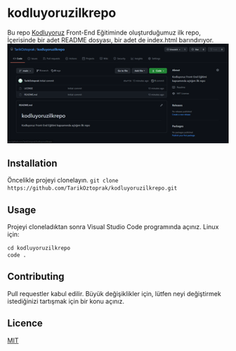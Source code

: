 # kodluyoruzilkrepo
Bu repo [Kodluyoruz](https://www.kodluyoruz.org/) Front-End Eğitiminde oluşturduğumuz ilk repo, İçerisinde bir adet README dosyası, bir adet de index.html barındırıyor.
![resim](/figure/proje.PNG)
## Installation
Öncelikle projeyi clonelayın. ``` git clone https://github.com/TarikOztoprak/kodluyoruzilkrepo.git ```

## Usage 
Projeyi cloneladıktan sonra Visual Studio Code programında açınız.
Linux için:
```
cd kodluyoruzilkrepo
code .
```

## Contributing
Pull requestler kabul edilir. Büyük değişiklikler için, lütfen neyi değiştirmek istediğinizi tartışmak için bir konu açınız.

## Licence
[MIT](https://www.mit.edu/~amini/LICENSE.md)
